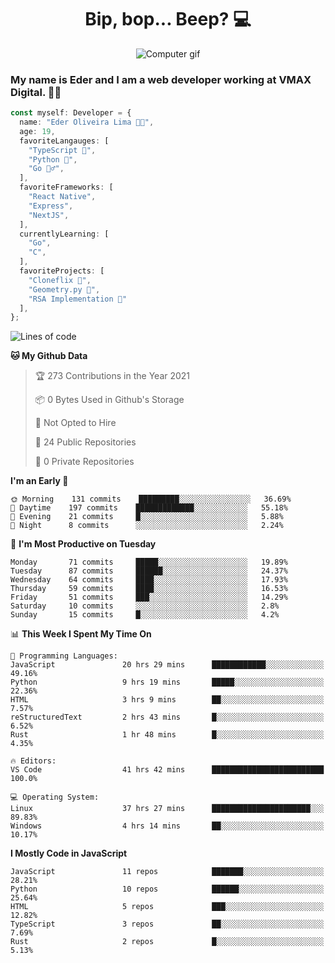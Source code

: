 <h1 align="center">Bip, bop... Beep? 💻</h1>

<div align="center">
  <img src="https://media2.giphy.com/media/11jQqqyF4S5MWY/giphy.gif" alt="Computer gif" />
</div>

### My name is Eder and I am a web developer working at **VMAX Digital**. 👋😺

```TypeScript
const myself: Developer = {
  name: "Eder Oliveira Lima 👨‍💻",
  age: 19,
  favoriteLangauges: [
    "TypeScript 📘",
    "Python 🐍",
    "Go 🚶‍♂️",
  ],
  favoriteFrameworks: [
    "React Native",
    "Express",
    "NextJS",
  ],
  currentlyLearning: [
    "Go",
    "C",
  ],
  favoriteProjects: [
    "Cloneflix 🎥",
    "Geometry.py 📐",
    "RSA Implementation 🔐"
  ],
};


```

<!--START_SECTION:waka-->
![Lines of code](https://img.shields.io/badge/From%20Hello%20World%20I%27ve%20Written-168936%20lines%20of%20code-blue)

**🐱 My Github Data** 

> 🏆 273 Contributions in the Year 2021
 > 
> 📦 0 Bytes Used in Github's Storage 
 > 
> 🚫 Not Opted to Hire
 > 
> 📜 24 Public Repositories 
 > 
> 🔑 0 Private Repositories  
 > 
**I'm an Early 🐤** 

```text
🌞 Morning    131 commits    █████████░░░░░░░░░░░░░░░░   36.69% 
🌆 Daytime    197 commits    █████████████░░░░░░░░░░░░   55.18% 
🌃 Evening    21 commits     █░░░░░░░░░░░░░░░░░░░░░░░░   5.88% 
🌙 Night      8 commits      ░░░░░░░░░░░░░░░░░░░░░░░░░   2.24%

```
📅 **I'm Most Productive on Tuesday** 

```text
Monday       71 commits     █████░░░░░░░░░░░░░░░░░░░░   19.89% 
Tuesday      87 commits     ██████░░░░░░░░░░░░░░░░░░░   24.37% 
Wednesday    64 commits     ████░░░░░░░░░░░░░░░░░░░░░   17.93% 
Thursday     59 commits     ████░░░░░░░░░░░░░░░░░░░░░   16.53% 
Friday       51 commits     ███░░░░░░░░░░░░░░░░░░░░░░   14.29% 
Saturday     10 commits     ░░░░░░░░░░░░░░░░░░░░░░░░░   2.8% 
Sunday       15 commits     █░░░░░░░░░░░░░░░░░░░░░░░░   4.2%

```


📊 **This Week I Spent My Time On** 

```text
💬 Programming Languages: 
JavaScript               20 hrs 29 mins      ████████████░░░░░░░░░░░░░   49.16% 
Python                   9 hrs 19 mins       █████░░░░░░░░░░░░░░░░░░░░   22.36% 
HTML                     3 hrs 9 mins        ██░░░░░░░░░░░░░░░░░░░░░░░   7.57% 
reStructuredText         2 hrs 43 mins       █░░░░░░░░░░░░░░░░░░░░░░░░   6.52% 
Rust                     1 hr 48 mins        █░░░░░░░░░░░░░░░░░░░░░░░░   4.35%

🔥 Editors: 
VS Code                  41 hrs 42 mins      █████████████████████████   100.0%

💻 Operating System: 
Linux                    37 hrs 27 mins      ██████████████████████░░░   89.83% 
Windows                  4 hrs 14 mins       ██░░░░░░░░░░░░░░░░░░░░░░░   10.17%

```

**I Mostly Code in JavaScript** 

```text
JavaScript               11 repos            ███████░░░░░░░░░░░░░░░░░░   28.21% 
Python                   10 repos            ██████░░░░░░░░░░░░░░░░░░░   25.64% 
HTML                     5 repos             ███░░░░░░░░░░░░░░░░░░░░░░   12.82% 
TypeScript               3 repos             ██░░░░░░░░░░░░░░░░░░░░░░░   7.69% 
Rust                     2 repos             █░░░░░░░░░░░░░░░░░░░░░░░░   5.13%

```



<!--END_SECTION:waka-->
